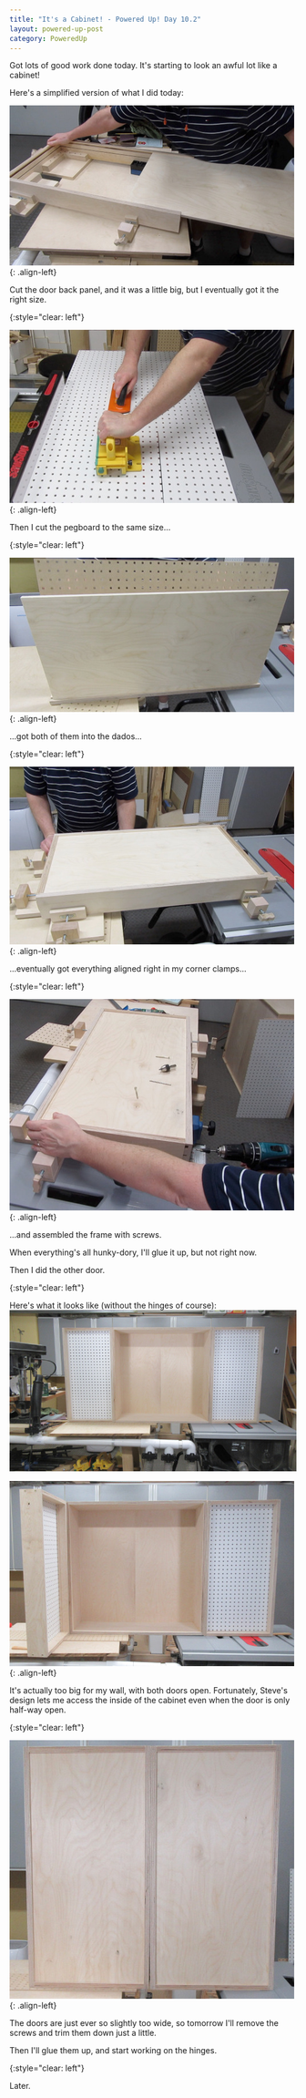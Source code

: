 ```yaml
---
title: "It's a Cabinet! - Powered Up! Day 10.2"
layout: powered-up-post
category: PoweredUp
---
```

Got lots of good work done today. It's starting to look an awful lot like a cabinet!

Here's a simplified version of what I did today:

![](/assets/images-posts/powered-up-1/powered-up-1-10-2-01.jpg){: .align-left}

Cut the door back panel, and it was a little big, but I eventually got it the right size.

{:style="clear: left"}

![](/assets/images-posts/powered-up-1/powered-up-1-10-2-02.jpg){: .align-left}

Then I cut the pegboard to the same size...

{:style="clear: left"}

![](/assets/images-posts/powered-up-1/powered-up-1-10-2-03.jpg){: .align-left}

...got both of them into the dados...

{:style="clear: left"}

![](/assets/images-posts/powered-up-1/powered-up-1-10-2-04.jpg){: .align-left}

...eventually got everything aligned right in my corner clamps...

{:style="clear: left"}

![](/assets/images-posts/powered-up-1/powered-up-1-10-2-05.jpg){: .align-left}

...and assembled the frame with screws.

When everything's all hunky-dory, I'll glue it up, but not right now.

Then I did the other door.

{:style="clear: left"}

Here's what it looks like (without the hinges of course):
![](/assets/images-posts/powered-up-1/powered-up-1-10-2-06.jpg)

![](/assets/images-posts/powered-up-1/powered-up-1-10-2-07.jpg){: .align-left}

It's actually too big for my wall, with both doors open. Fortunately, Steve's design lets me access the inside of the cabinet even when the door is only half-way open.

{:style="clear: left"}

![](/assets/images-posts/powered-up-1/powered-up-1-10-2-08.jpg){: .align-left}

The doors are just ever so slightly too wide, so tomorrow I'll remove the screws and trim them down just a little.

Then I'll glue them up, and start working on the hinges.

{:style="clear: left"}

Later.

